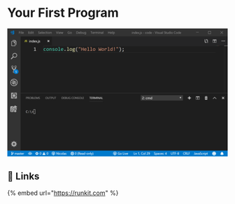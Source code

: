 # Your First Program



![&quot;Hello World&quot; in Node.js](../../../.gitbook/assets/image%20%285%29.png)

## 🔗 Links

{% embed url="https://runkit.com" %}



